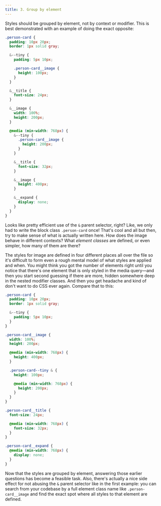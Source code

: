 ```yaml
---
title: 3. Group by element
---
```


Styles should be grouped by element, not by context or modifier. This is best demonstrated with an example of doing the exact opposite:
```scss
.person-card {
  padding: 10px 20px;
  border: 1px solid gray;

  &--tiny {
    padding: 5px 10px;

    .person-card__image {
      height: 100px;
    }
  }

  &__title {
    font-size: 24px;
  }

  &__image {
    width: 100%;
    height: 200px;
  }

  @media (min-width: 768px) {
    &--tiny {
      .person-card__image {
        height: 200px;
      }
    }

    &__title {
      font-size: 32px;
    }

    &__image {
      height: 400px;
    }

    &__expand {
      display: none;
    }
  }
}
```
Looks like pretty efficient use of the `&` parent selector, right? Like, we only had to write the block class `.person-card` once! That's cool and all but then, try to make sense of what is actually written here. How does the image behave in different contexts? What _element classes_ are defined, or even simpler, how many of them are there?

The styles for image are defined in four different places all over the file so it's difficult to form even a rough mental model of what styles are applied and when. You might think you got the number of elements right until you notice that there's one element that is only styled in the media query—and then you start second guessing if there are more, hidden somewhere deep in the nested modifier classes. And then you get headache and kind of don't want to do CSS ever again. Compare that to this:

```scss
.person-card {
  padding: 10px 20px;
  border: 1px solid gray;

  &--tiny {
    padding: 5px 10px;
  }
}

.person-card__image {
  width: 100%;
  height: 200px;

  @media (min-width: 768px) {
    height: 400px;
  }

  .person-card--tiny & {
    height: 100px;

    @media (min-width: 768px) {
      height: 200px;
    }
  }
}

.person-card__title {
  font-size: 24px;

  @media (min-width: 768px) {
    font-size: 32px;
  }
}

.person-card__expand {
  @media (min-width: 768px) {
    display: none;
  }
}
```

Now that the styles are grouped by element, answering those earlier questions has become a feasible task. Also, there's actually a nice side effect for not abusing the `&` parent selector like in the first example: you can search from your codebase by a full element class name like `.person-card__image` and find the exact spot where all styles to that element are defined.
